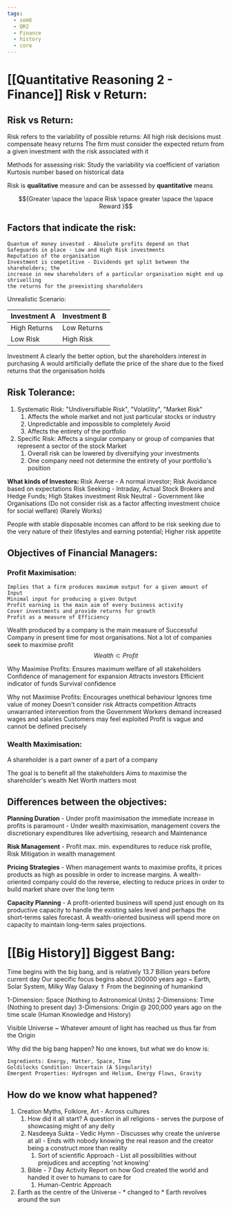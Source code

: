 ```yaml
---
tags:
  - sem6
  - QR2
  - Finance
  - history
  - core
---
```


# [[Quantitative Reasoning 2 -  Finance]] Risk v Return:
## Risk vs Return:
Risk refers to the variability of possible returns:
	All high risk decisions must compensate heavy returns
	The firm must consider the expected return from a given investment with the risk associated with it

Methods for assessing risk:
	Study the variability via coefficient of variation
	Kurtosis number based on historical data

Risk is **qualitative** measure and can be assessed by **quantitative** means

$${Greater \space the \space Risk \space greater \space the \space Reward }$$

## Factors that indicate the risk:

	Quantum of money invested - Absolute profits depend on that
	Safeguards in place - Low and High Risk investments
	Reputation of the organisation
	Investment is competitive - Dividends get split between the shareholders; the 
	increase in new shareholders of a particular organisation might end up shrivelling 
	the returns for the preexisting shareholders 

Unrealistic Scenario: 

| Investment A | Investment B |
| ---- | ---- |
| High Returns | Low Returns |
| Low Risk | High Risk |

Investment A clearly the better option, but the shareholders interest in purchasing A would artificially deflate the price of the share due to the fixed returns that the organisation holds

## Risk Tolerance:
1. Systematic Risk: "Undiversifiable Risk", "Volatility", "Market Risk"
	1. Affects the whole market and not just particular stocks or industry
	2. Unpredictable and impossible to completely Avoid
	3. Affects the entirety of the portfolio
2. Specific Risk: Affects a singular company or group of companies that represent a sector of the stock Market
	1. Overall risk can be lowered by diversifying your investments
	2. One company need not determine the entirety of your portfolio's position

**What kinds of Investors:**
Risk Averse - A normal investor; Risk Avoidance based on expectations
Risk Seeking - Intraday, Actual Stock Brokers and Hedge Funds; High Stakes investment
Risk Neutral - Government like Organisations (Do not consider risk as a factor affecting investment choice for social welfare) (Rarely Works)

People with stable disposable incomes can afford to be risk seeking due to the very nature of their lifestyles and earning potential; Higher risk appetite

## Objectives of Financial Managers:
### Profit Maximisation:

	Implies that a firm produces maximum output for a given amount of Input
	Minimal input for producing a given Output
	Profit earning is the main aim of every business activity
	Cover investments and provide returns for growth
	Profit as a measure of Efficiency

Wealth produced by a company is the main measure of Successful Company in present time for most organisations. Not a lot of companies seek to maximise profit
$$Wealth \subset Profit$$

Why Maximise Profits:
	Ensures maximum welfare of all stakeholders
	Confidence of management for expansion
	Attracts investors
	Efficient indicator of funds
	Survival confidence

Why not Maximise Profits:
	Encourages unethical behaviour
	Ignores time value of money
	Doesn't consider risk
	Attracts competition
	Attracts unwarranted intervention from the Government
	Workers demand increased wages and salaries
	Customers may feel exploited
	Profit is vague and cannot be defined precisely

### Wealth Maximisation:

A shareholder is a part owner of a part of a company

The goal is to benefit all the stakeholders
Aims to maximise the shareholder's wealth
Net Worth matters most

## Differences between the objectives:

**Planning Duration** - Under profit maximisation the immediate increase in profits is paramount - Under wealth maximisation, management covers the discretionary expenditures like advertising, research and Maintenance

**Risk Management** - Profit max. min. expenditures to reduce risk profile, Risk Mitigation in wealth management

**Pricing Strategies** - When management wants to maximise profits, it prices products as high as possible in order to increase margins. A wealth-oriented company could do the reverse, electing to reduce prices in order to build market share over the long term

**Capacity Planning** - A profit-oriented business will spend just enough on its productive capacity to handle the existing sales level and perhaps the short-terms sales forecast. A wealth-oriented business will spend more on capacity to maintain long-term sales projections.

# [[Big History]] Biggest Bang:

Time begins with the big bang, and is relatively 13.7 Billion years before current day
Our specific focus begins about 200000 years ago ~ Earth, Solar System, Milky Way Galaxy
	$\Uparrow$
From the beginning of humankind

1-Dimension: Space (Nothing to Astronomical Units)
2-Dimensions: Time (Nothing to present day)
3-Dimensions: Origin @ 200,000 years ago on the time scale (Human Knowledge and History)

Visible Universe ~ Whatever amount of light has reached us thus far from the Origin

Why did the big bang happen?
No one knows, but what we do know is:

	Ingredients: Energy, Matter, Space, Time
	Goldilocks Condition: Uncertain (A Singularity)
	Emergent Properties: Hydrogen and Helium, Energy Flows, Gravity

## How do we know what happened?
1. Creation Myths, Folklore, Art - Across cultures
	1. How did it all start? A question in all religions - serves the purpose of showcasing might of any deity
	2. Nasdeeya Sukta - Vedic Hymn - Discusses why create the universe at all - Ends with nobody knowing the real reason and the creator being a construct more than reality
		1. Sort of scientific Approach - List all possibilities without prejudices and accepting 'not knowing'
	3. Bible - 7 Day Activity Report on how God created the world and handed it over to humans to care for
		1. Human-Centric Approach
2. Earth as the centre of the Universe - * changed to * Earth revolves around the sun